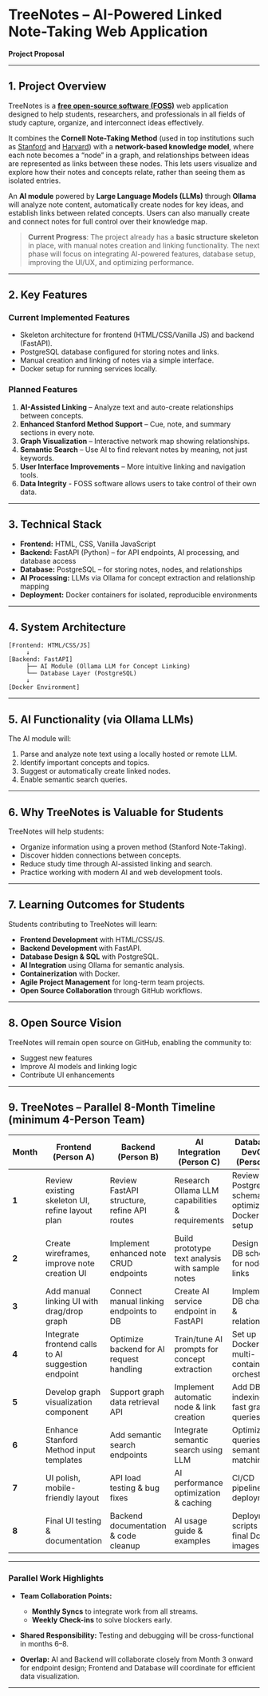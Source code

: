 # **TreeNotes – AI-Powered Linked Note-Taking Web Application**

**Project Proposal**

---

## 1. **Project Overview**

TreeNotes is a **[free open-source software (FOSS)](https://en.wikipedia.org/wiki/Free_and_open-source_software)** web application designed to help students, researchers, and professionals in all fields of study capture, organize, and interconnect ideas effectively.

It combines the **Cornell Note-Taking Method** (used in top institutions such as [Stanford](https://ctl.stanford.edu/students/cornell-method-taking-notes) and [Harvard](https://academicresourcecenter.harvard.edu/2023/10/02/note-taking/)) with a **network-based knowledge model**, where each note becomes a “node” in a graph, and relationships between ideas are represented as links between these nodes. This lets users visualize and explore how their notes and concepts relate, rather than seeing them as isolated entries.

An **AI module** powered by **Large Language Models (LLMs)** through **Ollama** will analyze note content, automatically create nodes for key ideas, and establish links between related concepts. Users can also manually create and connect notes for full control over their knowledge map.

> **Current Progress**: The project already has a **basic structure skeleton** in place, with manual notes creation and linking functionality. The next phase will focus on integrating AI-powered features, database setup, improving the UI/UX, and optimizing performance.

---

## 2. **Key Features**

### **Current Implemented Features**

* Skeleton architecture for frontend (HTML/CSS/Vanilla JS) and backend (FastAPI).
* PostgreSQL database configured for storing notes and links.
* Manual creation and linking of notes via a simple interface.
* Docker setup for running services locally.

### **Planned Features**

1. **AI-Assisted Linking** – Analyze text and auto-create relationships between concepts.
2. **Enhanced Stanford Method Support** – Cue, note, and summary sections in every note.
3. **Graph Visualization** – Interactive network map showing relationships.
4. **Semantic Search** – Use AI to find relevant notes by meaning, not just keywords.
5. **User Interface Improvements** – More intuitive linking and navigation tools.
6. **Data Integrity** - FOSS software allows users to take control of their own data.

---

## 3. **Technical Stack**

* **Frontend:** HTML, CSS, Vanilla JavaScript
* **Backend:** FastAPI (Python) – for API endpoints, AI processing, and database access
* **Database:** PostgreSQL – for storing notes, nodes, and relationships
* **AI Processing:** LLMs via Ollama for concept extraction and relationship mapping
* **Deployment:** Docker containers for isolated, reproducible environments

---

## 4. **System Architecture**

```
[Frontend: HTML/CSS/JS]
     ↓
[Backend: FastAPI]
     ├── AI Module (Ollama LLM for Concept Linking)
     └── Database Layer (PostgreSQL)
     ↓
[Docker Environment]
```

---

## 5. **AI Functionality (via Ollama LLMs)**

The AI module will:

1. Parse and analyze note text using a locally hosted or remote LLM.
2. Identify important concepts and topics.
3. Suggest or automatically create linked nodes.
4. Enable semantic search queries.

---

## 6. **Why TreeNotes is Valuable for Students**

TreeNotes will help students:

* Organize information using a proven method (Stanford Note-Taking).
* Discover hidden connections between concepts.
* Reduce study time through AI-assisted linking and search.
* Practice working with modern AI and web development tools.

---

## 7. **Learning Outcomes for Students**

Students contributing to TreeNotes will learn:

* **Frontend Development** with HTML/CSS/JS.
* **Backend Development** with FastAPI.
* **Database Design & SQL** with PostgreSQL.
* **AI Integration** using Ollama for semantic analysis.
* **Containerization** with Docker.
* **Agile Project Management** for long-term team projects.
* **Open Source Collaboration** through GitHub workflows.

---

## 8. **Open Source Vision**

TreeNotes will remain open source on GitHub, enabling the community to:

* Suggest new features
* Improve AI models and linking logic
* Contribute UI enhancements

---

## 9. **TreeNotes – Parallel 8-Month Timeline (minimum 4-Person Team)**

| Month | Frontend (Person A)                                | Backend (Person B)                          | AI Integration (Person C)                       | Database & DevOps (Person D)                    |
| ----- | -------------------------------------------------- | ------------------------------------------- | ----------------------------------------------- | ----------------------------------------------- |
| **1** | Review existing skeleton UI, refine layout plan    | Review FastAPI structure, refine API routes | Research Ollama LLM capabilities & requirements | Review PostgreSQL schema, optimize Docker setup |
| **2** | Create wireframes, improve note creation UI        | Implement enhanced note CRUD endpoints      | Build prototype text analysis with sample notes | Design final DB schema for nodes & links        |
| **3** | Add manual linking UI with drag/drop graph         | Connect manual linking endpoints to DB      | Create AI service endpoint in FastAPI           | Implement DB changes & relationships            |
| **4** | Integrate frontend calls to AI suggestion endpoint | Optimize backend for AI request handling    | Train/tune AI prompts for concept extraction    | Set up Docker multi-container orchestration     |
| **5** | Develop graph visualization component              | Support graph data retrieval API            | Implement automatic node & link creation        | Add DB indexing for fast graph queries          |
| **6** | Enhance Stanford Method input templates            | Add semantic search endpoints               | Integrate semantic search using LLM             | Optimize queries for semantic matching          |
| **7** | UI polish, mobile-friendly layout                  | API load testing & bug fixes                | AI performance optimization & caching           | CI/CD pipeline for deployment                   |
| **8** | Final UI testing & documentation                   | Backend documentation & code cleanup        | AI usage guide & examples                       | Deployment scripts & final Docker images        |

---

### **Parallel Work Highlights**

* **Team Collaboration Points:**

  * **Monthly Syncs** to integrate work from all streams.
  * **Weekly Check-ins** to solve blockers early.
* **Shared Responsibility:** Testing and debugging will be cross-functional in months 6–8.
* **Overlap:** AI and Backend will collaborate closely from Month 3 onward for endpoint design; Frontend and Database will coordinate for efficient data visualization.

---
